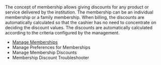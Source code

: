 The concept of membership allows giving discounts for any product or service delivered by the institution. 
The membership can be an individual membership or a family membership.
When billing, the discounts are automatically calculated so that the cashier has no need to concentrate on deciding the discount values. The discounts are automatically calculated according to the criteria configured by the management.

* [Manage Memberships](https://github.com/hmislk/hmis/wiki/Manage-Memberships)
* Manage Preferences for Memberships
* Manage Membership Discounts
* Membership Discount Troubleshooter


